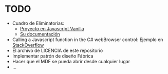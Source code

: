 # TODO

* Cuadro de Eliminatorias:
  * [Proyecto en Javascript Vanilla](https://github.com/Drarig29/brackets-viewer.js)
  * [Su documentación](https://drarig29.github.io/brackets-docs/)
* Calling a Javascript function in the C# webBrowser control: Ejemplo en [StackOverflow](https://stackoverflow.com/a/1437353/14009797)
* El archivo de LICENCIA de este repositorio
* Implementar patrón de diseño Fábrica
* Hacer que el MDF se pueda abrir desde cualquier lugar
* ...

[//]: # (This is a comment, it will not be included)
[//]: # (The link below will be used in the body of the issue.)
[//]: # (www.google.com)
